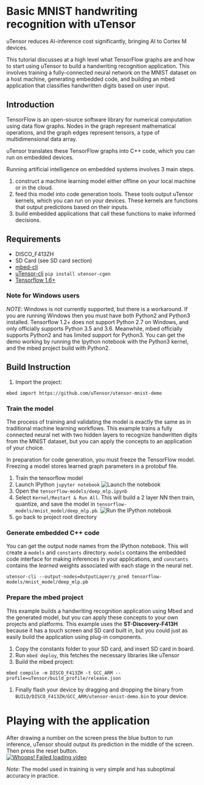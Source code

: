 # Basic MNIST handwriting recognition with uTensor
uTensor reduces AI-inference cost significantly, bringing AI to Cortex M devices.

This tutorial discusses at a high level what TensorFlow graphs are and how to start using uTensor to build a handwriting recognition application. This involves training a fully-connected neural network on the MNIST dataset on a host machine, generating embedded code, and building an mbed application that classifies handwritten digits based on user input.

## Introduction
TensorFlow is an open-source software library for numerical computation using data flow graphs. Nodes in the graph represent mathematical operations, and the graph edges represent tensors, a type of multidimensional data array. 

uTensor translates these TensorFlow graphs into C++ code, which you can run on embedded devices.

Running artificial intelligence on embedded systems involves 3 main steps.

1. construct a machine learning model either offline on your local machine or in the cloud.
1. feed this model into code generation tools. These tools output uTensor kernels, which you can run on your devices. These kernels are functions that output predictions based on their inputs.
1. build embedded applications that call these functions to make informed decisions.

## Requirements
- DISCO_F413ZH
- SD Card (see SD card section)
- [mbed-cli](https://os.mbed.com/docs/v5.7/tools/installation-and-setup.html)
- [uTensor-cli](https://github.com/uTensor/utensor_cgen) `pip install utensor-cgen`
- [Tensorflow 1.6+](https://www.tensorflow.org/install)

### Note for Windows users
*NOTE*: Windows is not currently supported, but there is a workaround. If you are running Windows then you must have both Python2 and Python3 installed. Tensorflow 1.2+ does not support Python 2.7 on Windows, and only officially supports Python 3.5 and 3.6. Meanwhile, mbed officially supports Python2 and has limited support for Python3.
You can get the demo working by running the Ipython notebook with the Python3 kernel, and the mbed project build with Python2.


## Build Instruction
1. Import the project:
```
mbed import https://github.com/uTensor/utensor-mnist-demo
```

### Train the model
The process of training and validating the model is exactly the same as in traditional machine learning workflows. This example trains a fully connected neural net with two hidden layers to recognize handwritten digits from the MNIST dataset, but you can apply the concepts to an application of your choice.

In preparation for code generation, you must freeze the TensorFlow model. Freezing a model stores learned graph parameters in a protobuf file.


1. Train the tensorflow model
  1. Launch IPython `jupyter notebook` ![Launch the notebook](https://github.com/uTensor/utensor-mnist-demo/blob/master/docs/images/jupyter.png)
  1. Open the `tensorflow-models/deep_mlp.ipynb`
  1. Select `Kernel/Restart & Run All`. This will build a 2 layer NN then train, quantize, and save the model in `tensorflow-models/mnist_model/deep_mlp.pb`.
  ![Run the IPython notebook](https://github.com/uTensor/utensor-mnist-demo/blob/master/docs/images/kernel.png)
  1. go back to project root directory


### Generate embedded C++ code

You can get the output node names from the IPython notebook. This will create a `models` and `constants` directory. `models` contains the embedded code interface for making inferences in your applications, and `constants` contains the *learned* weights associated with each stage in the neural net.

```
utensor-cli --output-nodes=OutputLayer/y_pred tensorflow-models/mnist_model/deep_mlp.pb
```
### Prepare the mbed project
This example builds a handwriting recognition application using Mbed and the generated model, but you can apply these concepts to your own projects and platforms. This example uses the **ST-Discovery-F413H** because it has a touch screen and SD card built in, but you could just as easily build the application using plug-in components.

1. Copy the constants folder to your SD card, and insert SD card in board.
1. Run `mbed deploy`, this fetches the necessary libraries like uTensor
1. Build the mbed project:
  ```
  mbed compile -m DISCO_F413ZH -t GCC_ARM --profile=uTensor/build_profile/release.json
  ```

1. Finally flash your device by dragging and dropping the binary from `BUILD/DISCO_F413ZH/GCC_ARM/utensor-mnist-demo.bin` to your device.

# Playing with the application
After drawing a number on the screen press the blue button to run inference, uTensor should output its prediction in the middle of the screen. Then press the reset button.  
[![Whoops! Failed loading video](https://img.youtube.com/vi/FhbCAd0sO1c/0.jpg)](https://www.youtube.com/watch?v=FhbCAd0sO1c)

*Note*: The model used in training is very simple and has suboptimal accuracy in practice. 
